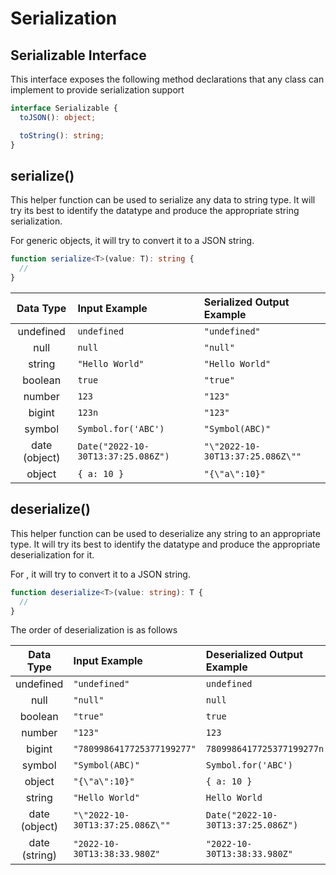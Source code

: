 # Serialization

## Serializable Interface

This interface exposes the following method declarations that any class can implement to provide serialization support

```ts
interface Serializable {
  toJSON(): object;

  toString(): string;
}
```

## serialize()

This helper function can be used to serialize any data to string type. It will try its best to
identify the datatype and produce the appropriate string serialization.

For generic objects, it will try to convert it to a JSON string.

```ts
function serialize<T>(value: T): string {
  //
}
```

|   Data Type   | Input Example                      | Serialized Output Example        |
| :-----------: | :--------------------------------- | :------------------------------- |
|   undefined   | `undefined`                        | `"undefined"`                    |
|     null      | `null`                             | `"null"`                         |
|    string     | `"Hello World"`                    | `"Hello World"`                  |
|    boolean    | `true`                             | `"true"`                         |
|    number     | `123`                              | `"123"`                          |
|    bigint     | `123n`                             | `"123"`                          |
|    symbol     | `Symbol.for('ABC')`                | `"Symbol(ABC)"`                  |
| date (object) | `Date("2022-10-30T13:37:25.086Z")` | `"\"2022-10-30T13:37:25.086Z\""` |
|    object     | `{ a: 10 }`                        | `"{\"a\":10}"`                   |

## deserialize()

This helper function can be used to deserialize any string to an appropriate type. It will try its best to
identify the datatype and produce the appropriate deserialization for it.

For , it will try to convert it to a JSON string.

```ts
function deserialize<T>(value: string): T {
  //
}
```

The order of deserialization is as follows

|   Data Type   | Input Example                    | Deserialized Output Example        |
| :-----------: | :------------------------------- | :--------------------------------- |
|   undefined   | `"undefined"`                    | `undefined`                        |
|     null      | `"null"`                         | `null`                             |
|    boolean    | `"true"`                         | `true`                             |
|    number     | `"123"`                          | `123`                              |
|    bigint     | `"7809986417725377199277"`       | `7809986417725377199277n`          |
|    symbol     | `"Symbol(ABC)"`                  | `Symbol.for('ABC')`                |
|    object     | `"{\"a\":10}"`                   | `{ a: 10 }`                        |
|    string     | `"Hello World"`                  | `Hello World`                      |
| date (object) | `"\"2022-10-30T13:37:25.086Z\""` | `Date("2022-10-30T13:37:25.086Z")` |
| date (string) | `"2022-10-30T13:38:33.980Z"`     | `"2022-10-30T13:38:33.980Z"`       |
